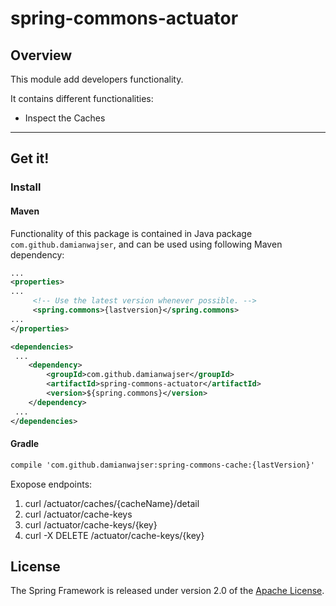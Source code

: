 # spring-commons-actuator

## Overview

This module add developers functionality.

It contains different functionalities:

- Inspect the Caches

-----

## Get it!

### Install

#### Maven

Functionality of this package is contained in Java package `com.github.damianwajser`, and can be used using following
Maven dependency:

```xml
...
<properties>
...
     <!-- Use the latest version whenever possible. -->
     <spring.commons>{lastversion}</spring.commons>
...
</properties>

<dependencies>
 ...
    <dependency>
        <groupId>com.github.damianwajser</groupId>
        <artifactId>spring-commons-actuator</artifactId>
        <version>${spring.commons}</version>
    </dependency>
 ...
</dependencies>
 ```

#### Gradle

 ```xml
 compile 'com.github.damianwajser:spring-commons-cache:{lastVersion}'
 ```

Exopose endpoints:

1) curl /actuator/caches/{cacheName}/detail
2) curl /actuator/cache-keys
3) curl /actuator/cache-keys/{key}
4) curl -X DELETE /actuator/cache-keys/{key}

## License

The Spring Framework is released under version 2.0 of the [Apache License](http://www.apache.org/licenses/LICENSE-2.0).
